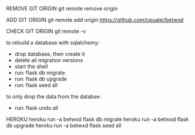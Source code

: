 REMOVE GIT ORIGIN
git remote remove origin

ADD GIT ORIGIN
git remote add origin https://github.com/cpualei/betwxd

CHECK GIT ORIGIN
git remote -v


to rebuild a database with sqlalchemy:

- drop database, then create it
- delete all migration versions
- start the shell
- run: flask db migrate
- run: flask db upgrade
- run: flask seed all

to only drop the data from the databse:
- run: flask undo all

HEROKU
heroku run -a betwxd flask db migrate
heroku run -a betwxd flask db upgrade
heroku run -a betwxd flask seed all

